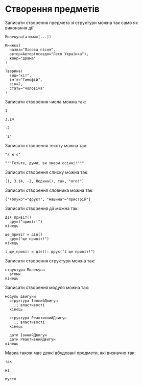 # Створення предметів

Записати створення предмета зі структури можна так само як виконання
дії:

```мавка
Молекула(атоми=[...])
```

```мавка
Книжка(
  назва="Лісова пісня",
  автор=Автор(псевдо="Леся Українка"),
  жанр="драма"
)
```

```мавка
Тварина(
  вид="кіт",
  імʼя="Тимофій",
  вік=2,
  стать="чоловіча"
)
```

Записати створення числа можна так:

```мавка
1

3.14

-2

'ї'
```

Записати створення тексту можна так:

```мавка
"я ю є"

"""Гетьте, думи, ви хмари осінні!"""
```

Записати створення списку можна так:

```мавка
[1, 3.14, -2, Людина(), так, "ого!"]
```

Записати створення словника можна так:

```мавка
{"яблуко"="фрукт", "машина"="пристрій"}
```

Записати створення дії можна так:

```мавка
дія привіт()
  друк("привіт!")
кінець
```

```мавка
ще_привіт = дія()
  друк("ще привіт!")
кінець
```

```мавка
і_ще_привіт = дія(): друк("і ще привіт!")
```

Записати створення структури можна так:

```мавка
структура Молекула
  атоми
кінець
```

Записати створення модуля можна так:

```мавка
модуль двигуни
  структура ІоннийДвигун
    ;; властивості
  кінець

  структура РеактивнийДвигун
    ;; властивості
  кінець

  дати ІоннийДвигун
  дати РеактивнийДвигун
кінець
```

Мавка також має деякі вбудовані предмети, які визначно так:

```мавка
так
```

```мавка
ні
```

```мавка
пусто
```
